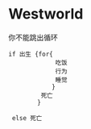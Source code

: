 # Westworld
你不能跳出循环

```
if 出生 {for{
    	     吃饭
	         行为
	         睡觉
	        }
		 死亡
	    }

 else 死亡

```
